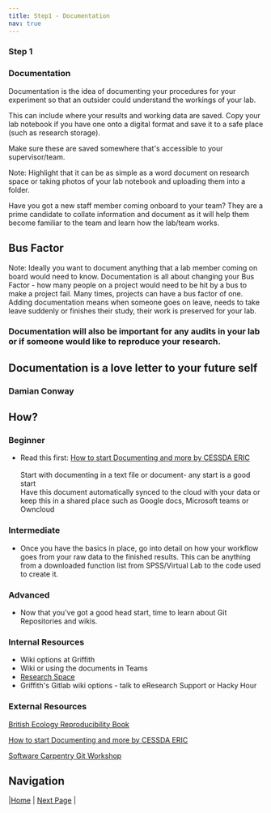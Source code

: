 ```yaml
---
title: Step1 - Documentation
nav: true
---
```


<style>
table { width:100%; border-style: none;}
</style>



### Step 1

### Documentation


Documentation is the idea of documenting your procedures for your experiment so that an outsider could understand the workings of your lab. 

This can include where your results and working data are saved. Copy your lab notebook if you have one onto a digital format and save it to a safe place (such as research storage). 

Make sure these are saved somewhere that's accessible to your supervisor/team. 

Note: 
Highlight that it can be as simple as a word document on research space or taking photos of your lab notebook and uploading them into a folder. 


Have you got a new staff member coming onboard to your team? They are a prime candidate to collate information and document as it will help them become familiar to the team and learn how the lab/team works.

## Bus Factor

Note:
Ideally you want to document anything that a lab member coming on board would need to know. Documentation is all about changing your Bus Factor - how many people on a project would need to be hit by a bus to make a project fail. Many times, projects can have a bus factor of one. Adding documentation means when someone goes on leave, needs to take leave suddenly or finishes their study, their work is preserved for your lab.


### Documentation will also be important for any audits in your lab or if someone would like to reproduce your research.


## Documentation is a love letter to your future self
### Damian Conway


## How?

### Beginner 
* Read this first: [How to start Documenting and more by CESSDA ERIC](https://www.cessda.eu/Training/Training-Resources/Library/Data-Management-Expert-Guide/2.-Organise-Document/Documentation-and-metadata)<br/><br/>Start with documenting in a text file or document- any start is a good start<br/> Have this document automatically synced to the cloud with your data or keep this in a shared place such as Google docs, Microsoft teams or Owncloud

### Intermediate
* Once you have the basics in place, go into detail on how your workflow goes from your raw data to the finished results. This can be anything from a downloaded function list from SPSS/Virtual Lab to the code used to create it. 

### Advanced
* Now that you've got a good head start, time to learn about Git Repositories and wikis.  

### Internal Resources
* Wiki options at Griffith
* Wiki or using the documents in Teams
* [Research Space](https://research-storage.griffith.edu.au/)
* Griffith's Gitlab wiki options - talk to eResearch Support or Hacky Hour

### External Resources
[British Ecology Reproducibility Book](https://www.britishecologicalsociety.org/wp-content/uploads/2017/12/guide-to-reproducible-code.pdf)

[How to start Documenting and more by CESSDA ERIC](https://www.cessda.eu/Training/Training-Resources/Library/Data-Management-Expert-Guide/2.-Organise-Document/Documentation-and-metadata)

[Software Carpentry Git Workshop](https://swcarpentry.github.io/git-novice/)

## Navigation



|[Home](https://guereslib.github.io/Reproducible-Research-Things/)  |  [Next Page](https://guereslib.github.io/Reproducible-Research-Things/Step2Naming) |



